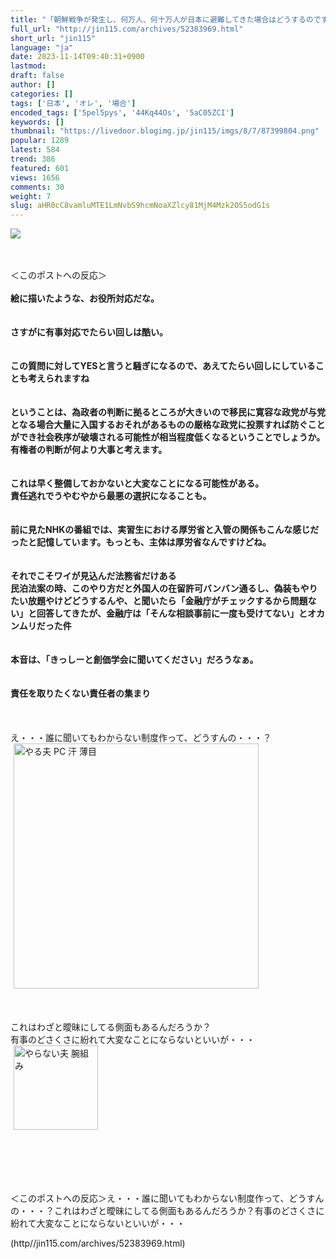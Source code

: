 ```yaml
---
title: "「朝鮮戦争が発生し、何万人、何十万人が日本に避難してきた場合はどうするのですか？」→日本政府の回答がこちら "
full_url: "http://jin115.com/archives/52383969.html"
short_url: "jin115"
language: "ja"
date: 2023-11-14T09:40:31+0900
lastmod: 
draft: false
author: []
categories: []
tags: ['日本', 'オレ', '場合']
encoded_tags: ['5pel5pys', '44Kq44Os', '5aC05ZCI']
keywords: []
thumbnail: "https://livedoor.blogimg.jp/jin115/imgs/8/7/87399804.png"
popular: 1289
latest: 584
trend: 386
featured: 601
views: 1656
comments: 30
weight: 7
slug: aHR0cC8vamluMTE1LmNvbS9hcmNoaXZlcy81MjM4Mzk2OS5odG1s
---
```


![](https://livedoor.blogimg.jp/jin115/imgs/8/7/87399804.png)

<div><a name='more'></a> <br> <br> ＜このポストへの反応＞<br> <br> <b>絵に描いたような、お役所対応だな。</b><br> <br> <br> <b>さすがに有事対応でたらい回しは酷い。</b><br> <br> <br> <b>この質問に対してYESと言うと騒ぎになるので、あえてたらい回しにしていることも考えられますね</b><br> <br> <br> <b>ということは、為政者の判断に拠るところが大きいので移民に寛容な政党が与党となる場合大量に入国するおそれがあるものの厳格な政党に投票すれば防ぐことができ社会秩序が破壊される可能性が相当程度低くなるということでしょうか。<br> 有権者の判断が何より大事と考えます。</b><br> <br> <br> <b>これは早く整備しておかないと大変なことになる可能性がある。<br> 責任逃れでうやむやから最悪の選択になることも。</b><br> <br> <br> <b>前に見たNHKの番組では、実習生における厚労省と入管の関係もこんな感じだったと記憶しています。もっとも、主体は厚労省なんですけどね。</b><br> <br> <br> <b>それでこそワイが見込んだ法務省だけある<br> 民泊法案の時、このやり方だと外国人の在留許可バンバン通るし、偽装もやりたい放題やけどどうするんや、と聞いたら「金融庁がチェックするから問題ない」と回答してきたが、金融庁は「そんな相談事前に一度も受けてない」とオカンムリだった件</b><br> <br> <br> <b>本音は、「きっしーと創価学会に聞いてください」だろうなぁ。</b><br> <br> <br> <b>責任を取りたくない責任者の集まり</b><br> <br> <br> <br> え・・・誰に聞いてもわからない制度作って、どうすんの・・・？<br> <img src='https//livedoor.blogimg.jp/jin115/imgs/a/f/afd6b43e.gif' alt='やる夫 PC 汗 薄目' width='392' border='0' hspace='5' class='pict'><br> <br> <br> <br> これはわざと曖昧にしてる側面もあるんだろうか？<br> 有事のどさくさに紛れて大変なことにならないといいが・・・<br> <img src='https//livedoor.blogimg.jp/jin115/imgs/0/4/04ee80e6.gif' alt='やらない夫 腕組み' width='135' border='0' hspace='5' class='pict'><br> <br> <br> <br> <br> <br> <p>＜このポストへの反応＞え・・・誰に聞いてもわからない制度作って、どうすんの・・・？これはわざと曖昧にしてる側面もあるんだろうか？有事のどさくさに紛れて大変なことにならないといいが・・・</p></div>

(http//jin115.com/archives/52383969.html)
